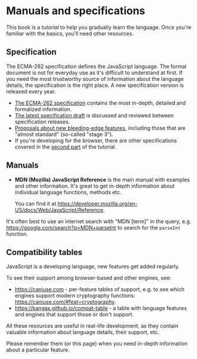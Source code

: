 
# Manuals and specifications

This book is a *tutorial* to help you gradually learn the language. Once you're familiar with the basics, you'll need other resources.

## Specification

The ECMA-262 specification defines the JavaScript language. The formal document is not for everyday use as it's difficult to understand at first. If you need the most trustworthy source of information about the language details, the specification is the right place. A new specification version is released every year. 

- [The ECMA-262 specification](https://www.ecma-international.org/publications/standards/Ecma-262.htm) contains the most in-depth, detailed and formalized information.
- [The latest specification draft](https://tc39.es/ecma262/) is discussed and reviewed between specification releases.
- [Proposals about new bleeding-edge features](https://github.com/tc39/proposals), including those that are "almost standard" (so-called "stage 3").
- If you're developing for the browser, there are other specifications covered in the [second part](info:browser-environment) of the tutorial.

## Manuals

- **MDN (Mozilla) JavaScript Reference** is the main manual with examples and other information. It's great to get in-depth information about individual language functions, methods etc.

    You can find it at <https://developer.mozilla.org/en-US/docs/Web/JavaScript/Reference>.

It's often best to use an internet search with "MDN [term]" in the query, e.g. <https://google.com/search?q=MDN+parseInt> to search for the `parseInt` function.

## Compatibility tables

JavaScript is a developing language, new features get added regularly.

To see their support among browser-based and other engines, see:

- <https://caniuse.com> - per-feature tables of support, e.g. to see which engines support modern cryptography functions: <https://caniuse.com/#feat=cryptography>.
- <https://kangax.github.io/compat-table> - a table with language features and engines that support those or don't support.

All these resources are useful in real-life development, as they contain valuable information about language details, their support, etc.

Please remember them (or this page) when you need in-depth information about a particular feature.
